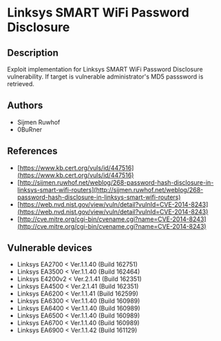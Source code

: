 # Linksys SMART WiFi Password Disclosure

## Description
Exploit implementation for Linksys SMART WiFi Password Disclosure vulnerability. If target is vulnerable administrator's MD5 passsword is retrieved.

## Authors
* Sijmen Ruwhof
* 0BuRner

## References
* [https://www.kb.cert.org/vuls/id/447516](https://www.kb.cert.org/vuls/id/447516)
* [http://sijmen.ruwhof.net/weblog/268-password-hash-disclosure-in-linksys-smart-wifi-routers](http://sijmen.ruwhof.net/weblog/268-password-hash-disclosure-in-linksys-smart-wifi-routers)
* [https://web.nvd.nist.gov/view/vuln/detail?vulnId=CVE-2014-8243](https://web.nvd.nist.gov/view/vuln/detail?vulnId=CVE-2014-8243)
* [http://cve.mitre.org/cgi-bin/cvename.cgi?name=CVE-2014-8243](http://cve.mitre.org/cgi-bin/cvename.cgi?name=CVE-2014-8243)

## Vulnerable devices
* Linksys EA2700 < Ver.1.1.40 (Build 162751)
* Linksys EA3500 < Ver.1.1.40 (Build 162464)
* Linksys E4200v2 < Ver.2.1.41 (Build 162351)
* Linksys EA4500 < Ver.2.1.41 (Build 162351)
* Linksys EA6200 < Ver.1.1.41 (Build 162599)
* Linksys EA6300 < Ver.1.1.40 (Build 160989)
* Linksys EA6400 < Ver.1.1.40 (Build 160989)
* Linksys EA6500 < Ver.1.1.40 (Build 160989)
* Linksys EA6700 < Ver.1.1.40 (Build 160989)
* Linksys EA6900 < Ver.1.1.42 (Build 161129)
